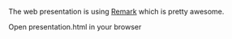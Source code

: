 The web presentation is using [Remark](http://gnab.github.com/remark)
which is pretty awesome.

Open presentation.html in your browser
